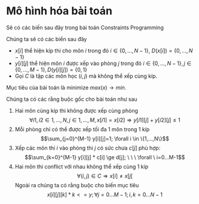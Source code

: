 # Mô hình hóa bài toán
Sẽ có các biến sau đây trong bài toán Constraints Programming

Chúng ta sẽ có các biến sau đây
- $x[i]$ thể hiện kíp thi cho môn $i$ trong đó $i \in \{0,...,N-1\},\  D(x[i])=\{0,...,N-1\}$
- $y[i][j]$ thể hiện môn $i$ được xếp vào phòng $j$ trong đó $i \in \{0,...,N-1\}, j \in \{0,...,M-1\}, D(y[i][j])=\{0,1\}$
- Gọi $C$ là tập các môn học $(i, j)$ mà không thể xếp cùng kíp.

Mục tiêu của bài toán là minimize $max(x) \rightarrow min$.

Chúng ta có các rằng buộc gốc cho bài toán như sau

1. Hai môn cùng kíp thi không được xếp cùng phòng
$$\forall i1,i2 \in {1,...,N}, j \in {1,...,M}, x[i1]=x[i2] \Rightarrow y[i1][j] + y[i2][j] \le 1$$
2. Mỗi phòng chỉ có thể được xếp tối đa 1 môn trong 1 kíp
$$\sum_{j=0}^{M-1} y[i][j]=1; \forall i \in \{1,...,N\}$$
1. Xếp các môn thi $i$ vào phòng thi $j$ có sức chưa $c[j]$ phù hợp:
$$\sum_{k=0}^{M-1} y[i][j] * c[i] \ge d[j]; \ \ \ \forall \ i=0...M-1$$
1. Hai môn thi conflict với nhau không thể xếp cùng 1 kíp
$$\forall(i,j) \in C \Rightarrow x[i] \neq x[j[$$
Ngoài ra chúng ta có rằng buộc cho biến mục tiêu
$$x[i][j][k] * k <= y; \forall j=0...M-1; i,k=0...N-1$$

